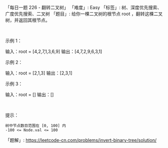 「每日一题 226 - 翻转二叉树」
「难度」: Easy
「标签」: 树、深度优先搜索、广度优先搜索、二叉树
「题目」: 给你一棵二叉树的根节点 root ，翻转这棵二叉树，并返回其根节点。

 

示例 1：



输入：root = [4,2,7,1,3,6,9]
输出：[4,7,2,9,6,3,1]


示例 2：



输入：root = [2,1,3]
输出：[2,3,1]


示例 3：

输入：root = []
输出：[]


 

提示：


	树中节点数目范围在 [0, 100] 内
	-100 <= Node.val <= 100



「题解」: https://leetcode-cn.com/problems/invert-binary-tree/solution/